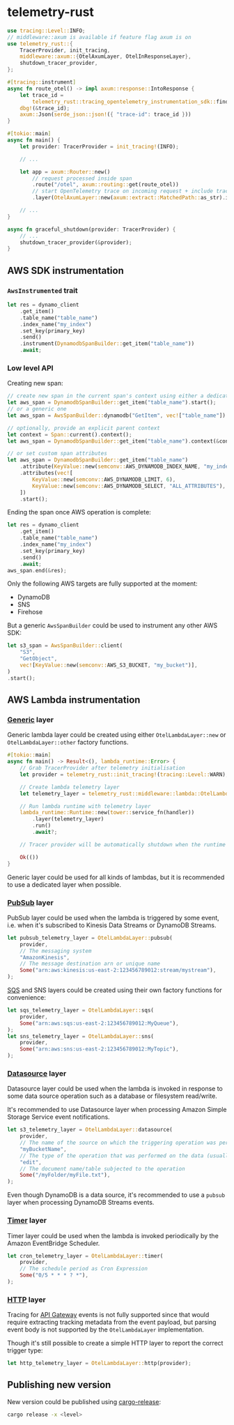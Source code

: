 # telemetry-rust

```rust
use tracing::Level::INFO;
// middleware::axum is available if feature flag axum is on
use telemetry_rust::{
    TracerProvider, init_tracing,
    middleware::axum::{OtelAxumLayer, OtelInResponseLayer},
    shutdown_tracer_provider,
};

#[tracing::instrument]
async fn route_otel() -> impl axum::response::IntoResponse {
    let trace_id =
        telemetry_rust::tracing_opentelemetry_instrumentation_sdk::find_current_trace_id();
    dbg!(&trace_id);
    axum::Json(serde_json::json!({ "trace-id": trace_id }))
}

#[tokio::main]
async fn main() {
    let provider: TracerProvider = init_tracing!(INFO);

    // ...

    let app = axum::Router::new()
        // request processed inside span
        .route("/otel", axum::routing::get(route_otel))
        // start OpenTelemetry trace on incoming request + include trace context as header into the response
        .layer(OtelAxumLayer::new(axum::extract::MatchedPath::as_str).inject_context(true));

    // ...
}

async fn graceful_shutdown(provider: TracerProvider) {
    // ...
    shutdown_tracer_provider(&provider);
}
```

## AWS SDK instrumentation

### `AwsInstrumented` trait

```rust
let res = dynamo_client
    .get_item()
    .table_name("table_name")
    .index_name("my_index")
    .set_key(primary_key)
    .send()
    .instrument(DynamodbSpanBuilder::get_item("table_name"))
    .await;
```

### Low level API

Creating new span:

```rust
// create new span in the current span's context using either a dedicated constructor
let aws_span = DynamodbSpanBuilder::get_item("table_name").start();
// or a generic one
let aws_span = AwsSpanBuilder::dynamodb("GetItem", vec!["table_name"]).start();

// optionally, provide an explicit parent context
let context = Span::current().context();
let aws_span = DynamodbSpanBuilder::get_item("table_name").context(&context).start();

// or set custom span attributes
let aws_span = DynamodbSpanBuilder::get_item("table_name")
    .attribute(KeyValue::new(semconv::AWS_DYNAMODB_INDEX_NAME, "my_index"))
    .attributes(vec![
        KeyValue::new(semconv::AWS_DYNAMODB_LIMIT, 6),
        KeyValue::new(semconv::AWS_DYNAMODB_SELECT, "ALL_ATTRIBUTES"),
    ])
    .start();
```

Ending the span once AWS operation is complete:

```rust
let res = dynamo_client
    .get_item()
    .table_name("table_name")
    .index_name("my_index")
    .set_key(primary_key)
    .send()
    .await;
aws_span.end(&res);
```

Only the following AWS targets are fully supported at the moment:

 * DynamoDB
 * SNS
 * Firehose

But a generic `AwsSpanBuilder` could be used to instrument any other AWS SDK:

```rust
let s3_span = AwsSpanBuilder::client(
    "S3",
    "GetObject",
    vec![KeyValue::new(semconv::AWS_S3_BUCKET, "my_bucket")],
)
.start();
```

## AWS Lambda instrumentation

### [Generic](https://opentelemetry.io/docs/specs/semconv/faas/faas-spans/#other) layer

Generic lambda layer could be created using either `OtelLambdaLayer::new` or `OtelLambdaLayer::other` factory functions.

```rust
#[tokio::main]
async fn main() -> Result<(), lambda_runtime::Error> {
    // Grab TracerProvider after telemetry initialisation
    let provider = telemetry_rust::init_tracing!(tracing::Level::WARN);

    // Create lambda telemetry layer
    let telemetry_layer = telemetry_rust::middleware::lambda::OtelLambdaLayer::new(provider);

    // Run lambda runtime with telemetry layer
    lambda_runtime::Runtime::new(tower::service_fn(handler))
        .layer(telemetry_layer)
        .run()
        .await?;

    // Tracer provider will be automatically shutdown when the runtime is dropped

    Ok(())
}
```

Generic layer could be used for all kinds of lambdas, but it is recommended to use a dedicated layer when possible.

### [PubSub](https://opentelemetry.io/docs/specs/semconv/faas/faas-spans/#pubsub) layer

PubSub layer could be used when the lambda is triggered by some event, i.e. when it's subscribed to Kinesis Data Streams or DynamoDB Streams.

```rust
let pubsub_telemetry_layer = OtelLambdaLayer::pubsub(
    provider,
    // The messaging system
    "AmazonKinesis",
    // The message destination arn or unique name
    Some("arn:aws:kinesis:us-east-2:123456789012:stream/mystream"),
);
```

[SQS](https://opentelemetry.io/docs/specs/semconv/faas/aws-lambda/#sqs) and SNS layers could be created using their own factory functions for convenience:

```rust
let sqs_telemetry_layer = OtelLambdaLayer::sqs(
    provider,
    Some("arn:aws:sqs:us-east-2:123456789012:MyQueue"),
);
let sns_telemetry_layer = OtelLambdaLayer::sns(
    provider,
    Some("arn:aws:sns:us-east-2:123456789012:MyTopic"),
);
```

### [Datasource](https://opentelemetry.io/docs/specs/semconv/faas/faas-spans/#datasource) layer

Datasource layer could be used when the lambda is invoked in response to some data source operation such as a database or filesystem read/write.

It's recommended to use Datasource layer when processing Amazon Simple Storage Service event notifications.

```rust
let s3_telemetry_layer = OtelLambdaLayer::datasource(
    provider,
    // The name of the source on which the triggering operation was performed
    "myBucketName",
    // The type of the operation that was performed on the data (usually "insert", "edit" or "delete")
    "edit",
    // The document name/table subjected to the operation
    Some("/myFolder/myFile.txt"),
);
```

Even though DynamoDB is a data source, it's recommended to use a `pubsub` layer when processing DynamoDB Streams events.

### [Timer](https://opentelemetry.io/docs/specs/semconv/faas/faas-spans/#timer) layer

Timer layer could be used when the lambda is invoked periodically by the Amazon EventBridge Scheduler.

```rust
let cron_telemetry_layer = OtelLambdaLayer::timer(
    provider,
    // The schedule period as Cron Expression
    Some("0/5 * * * ? *"),
);
```

### [HTTP](https://opentelemetry.io/docs/specs/semconv/faas/faas-spans/#http) layer

Tracing for [API Gateway](https://opentelemetry.io/docs/specs/semconv/faas/aws-lambda/#api-gateway) events is not fully supported since that would require extracting tracking metadata from the event payload, but parsing event body is not supported by the `OtelLambdaLayer` implementation.

Though it's still possible to create a simple HTTP layer to report the correct trigger type:

```rust
let http_telemetry_layer = OtelLambdaLayer::http(provider);
```

## Publishing new version

New version could be published using [cargo-release](https://github.com/crate-ci/cargo-release?tab=readme-ov-file#install):

```sh
cargo release -x <level>
```
